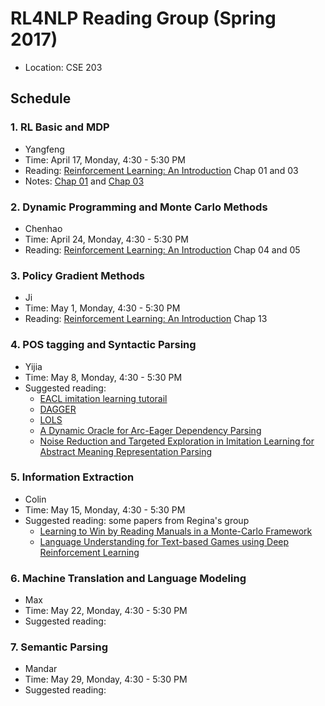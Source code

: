 # RL4NLP Reading Group (Spring 2017)

- Location: CSE 203

## Schedule

### 1. RL Basic and MDP

- Yangfeng
- Time: April 17, Monday, 4:30 - 5:30 PM
- Reading: [Reinforcement Learning: An Introduction](http://incompleteideas.net/sutton/book/bookdraft2016sep.pdf) Chap 01 and 03
- Notes: [Chap 01](notes/01-rl-basic.md) and [Chap 03](notes/02-mdp.md)

### 2. Dynamic Programming and Monte Carlo Methods

- Chenhao
- Time: April 24, Monday, 4:30 - 5:30 PM
- Reading: [Reinforcement Learning: An Introduction](http://incompleteideas.net/sutton/book/bookdraft2016sep.pdf) Chap 04 and 05

### 3. Policy Gradient Methods

- Ji
- Time: May 1, Monday, 4:30 - 5:30 PM
- Reading: [Reinforcement Learning: An Introduction](http://incompleteideas.net/sutton/book/bookdraft2016sep.pdf) Chap 13

### 4. POS tagging and Syntactic Parsing

- Yijia
- Time: May 8, Monday, 4:30 - 5:30 PM
- Suggested reading: 
    * [EACL imitation learning tutorail](https://sheffieldnlp.github.io/ImitationLearningTutorialEACL2017/)
    * [DAGGER](https://www.cs.cmu.edu/~sross1/publications/Ross-AIStats11-NoRegret.pdf)
    * [LOLS](https://arxiv.org/pdf/1502.02206.pdf)
    * [A Dynamic Oracle for Arc-Eager Dependency Parsing](http://www.aclweb.org/anthology/C12-1059)
    * [Noise Reduction and Targeted Exploration in Imitation Learning for Abstract Meaning Representation Parsing](http://aclweb.org/anthology/P16-1001)


### 5. Information Extraction

- Colin
- Time: May 15, Monday, 4:30 - 5:30 PM
- Suggested reading: some papers from Regina's group
	- [Learning to Win by Reading Manuals in a Monte-Carlo Framework](http://people.csail.mit.edu/regina/my_papers/civ11.pdf)
	- [Language Understanding for Text-based Games using Deep Reinforcement Learning](http://people.csail.mit.edu/regina/my_papers/TG15.pdf)


### 6. Machine Translation and Language Modeling

- Max
- Time: May 22, Monday, 4:30 - 5:30 PM
- Suggested reading:

### 7. Semantic Parsing

- Mandar
- Time: May 29, Monday, 4:30 - 5:30 PM
- Suggested reading:

